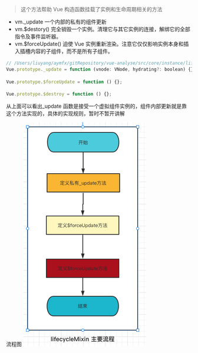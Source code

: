 > 这个方法帮助 Vue 构造函数挂载了实例和生命周期相关的方法

- vm.\_update 一个内部的私有的组件更新
- vm.$destory() 完全销毁一个实例。清理它与其它实例的连接，解绑它的全部指令及事件监听器。
- vm.$forceUpdate() 迫使 Vue 实例重新渲染。注意它仅仅影响实例本身和插入插槽内容的子组件，而不是所有子组件。

```javascript
// /Users/liuyang/aymfx/gitRepository/vue-analyse/src/core/instance/lifecycle.ts
Vue.prototype._update = function (vnode: VNode, hydrating?: boolean) {};

Vue.prototype.$forceUpdate = function () {};

Vue.prototype.$destroy = function () {};
```

从上面可以看出\_update 函数是接受一个虚拟组件实例的，组件内部更新就是靠这个方法实现的，具体的实现规则，暂时不暂开讲解

流程图
![20220829110548](https://raw.githubusercontent.com/aymfx/pic/mian/img/20220829110548.png)
